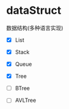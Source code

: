 # dataStruct
数据结构(多种语言实现)

- [x] List
- [x] Stack
- [x] Queue
- [x] Tree
- [ ] BTree
- [ ] AVLTree

